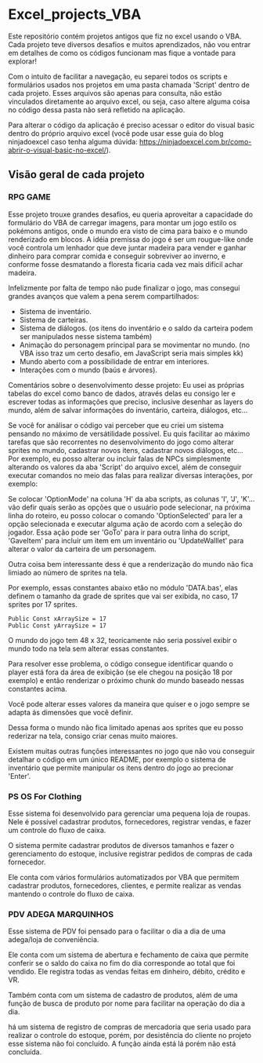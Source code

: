 # Excel_projects_VBA

Este repositório contém projetos antigos que fiz no excel usando o VBA. Cada projeto teve diversos desafios e muitos aprendizados, não vou entrar em detalhes de como os códigos funcionam mas fique a vontade para explorar!

Com o intuito de facilitar a navegação, eu separei todos os scripts e formulários usados nos projetos em uma pasta chamada 'Script' dentro de cada projeto. Esses arquivos são apenas para consulta, não estão vinculados diretamente ao arquivo excel, ou seja, caso altere alguma coisa no código dessa pasta não será refletido na aplicação.

Para alterar o código da aplicação é preciso acessar o editor do visual basic dentro do próprio arquivo excel (você pode usar esse guia do blog ninjadoexcel caso tenha alguma dúvida: https://ninjadoexcel.com.br/como-abrir-o-visual-basic-no-excel/).


## Visão geral de cada projeto

### RPG GAME
Esse projeto trouxe grandes desafios, eu queria aproveitar a capacidade do formulário do VBA de carregar imagens, para montar um jogo estilo os pokémons antigos, onde o mundo era visto de cima para baixo e o mundo renderizado em blocos. A idéia premissa do jogo é ser um rougue-like onde você controla um lenhador que deve juntar madeira para vender e ganhar dinheiro para comprar comida e conseguir sobreviver ao inverno, e conforme fosse desmatando a floresta ficaria cada vez mais difícil achar madeira.

Infelizmente por falta de tempo não pude finalizar o jogo, mas consegui grandes avanços que valem a pena serem compartilhados:
* Sistema de inventário.
* Sistema de carteiras.
* Sistema de diálogos. (os itens do inventário e o saldo da carteira podem ser manipulados nesse sistema também)
* Animação do personagem principal para se movimentar no mundo. (no VBA isso traz um certo desafio, em JavaScript seria mais simples kk)
* Mundo aberto com a possibilidade de entrar em interiores.
* Interações com o mundo (baús e árvores).

Comentários sobre o desenvolvimento desse projeto:
Eu usei as próprias tabelas do excel como banco de dados, através delas eu consigo ler e escrever todas as informações que preciso, inclusive desenhar as layers do mundo, além de salvar informações do inventário, carteira, diálogos, etc...

Se você for análisar o código vai perceber que eu criei um sistema pensando no máximo de versátilidade possível. Eu quis facilitar ao máximo tarefas que são recorrentes no desenvolvimento do jogo como alterar sprites no mundo, cadastrar novos itens, cadastrar novos diálogos, etc... Por exemplo, eu posso alterar ou incluir falas de NPCs simplesmente alterando os valores da aba 'Script' do arquivo excel, além de conseguir executar comandos no meio das falas para realizar diversas interações, por exemplo:

Se colocar 'OptionMode' na coluna 'H' da aba scripts, as colunas 'I', 'J', 'K'... vão defir quais serão as opções que o usuário pode selecionar, na próxima linha do roteiro, eu posso colocar o comando 'OptionSelected' para ler a opção selecionada e executar alguma ação de acordo com a seleção do jogador. Essa ação pode ser 'GoTo' para ir para outra linha do script, 'GaveItem' para incluír um item em um inventário ou 'UpdateWalllet' para alterar o valor da carteira de um personagem.

Outra coisa bem interessante dess é que a renderização do mundo não fica limiado ao número de sprites na tela. 

Por exemplo, essas constantes abaixo etão no módulo 'DATA.bas', elas definem o tamanho da grade de sprites que vai ser exibida, no caso, 17 sprites por 17 sprites.

```
Public Const xArraySize = 17
Public Const yArraySize = 17

```

O mundo do jogo tem 48 x 32, teoricamente não seria possível exibir o mundo todo na tela sem alterar essas constantes.

Para resolver esse problema, o código consegue identificar quando o player está fora da área de exibição (se ele chegou na posição 18 por exemplo) e então renderizar o próximo chunk do mundo baseado nessas constantes acima. 

Você pode alterar esses valores da maneira que quiser e o jogo sempre se adapta ás dimensões que você definir.

Dessa forma o mundo não fica limitado apenas aos sprites que eu posso rederizar na tela, consigo criar cenas muito maiores.

Existem muitas outras funções interessantes no jogo que não vou conseguir detalhar o código em um único README, por exemplo o sistema de inventário que permite manipular os itens dentro do jogo ao precionar 'Enter'.


### PS OS For Clothing

Esse sistema foi desenvolvido para gerenciar uma pequena loja de roupas. Nele é possível cadastrar produtos, fornecedores, registrar vendas, e fazer um controle do fluxo de caixa.

O sistema permite cadastrar produtos de diversos tamanhos e fazer o gerenciamento do estoque, inclusive registrar pedidos de compras de cada fornecedor.

Ele conta com vários formulários automatizados por VBA que permitem cadastrar produtos, fornecedores, clientes, e permite realizar as vendas mantendo o controle do fluxo de caixa.


### PDV ADEGA MARQUINHOS

Esse sistema de PDV foi pensado para o facilitar o dia a dia de uma adega/loja de conveniência. 

Ele conta com um sistema de abertura e fechamento de caixa que permite conferir se o saldo do caixa no fim do dia corresponde ao total que foi vendido. Ele registra todas as vendas feitas em dinheiro, débito, crédito e VR.

Também conta com um sistema de cadastro de produtos, além de uma função de busca de produto por nome para facilitar na operação do dia a dia.

há um sistema de registro de compras de mercadoria que seria usado para realizar o controle do estoque, porém, por desistência do cliente no projeto esse sistema não foi concluído. A função ainda está lá porém não está concluída.
